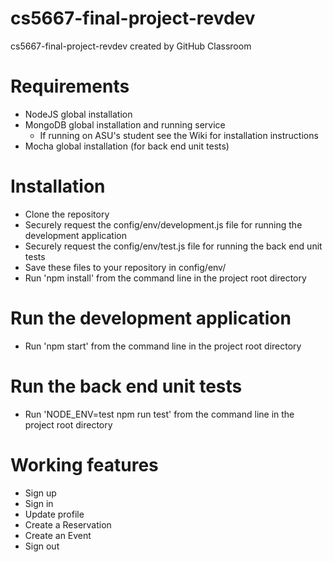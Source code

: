 # cs5667-final-project-revdev
cs5667-final-project-revdev created by GitHub Classroom

# Requirements
- NodeJS global installation
- MongoDB global installation and running service
  - If running on ASU's student see the Wiki for installation instructions
- Mocha global installation (for back end unit tests)

# Installation
- Clone the repository
- Securely request the config/env/development.js file for running the development application
- Securely request the config/env/test.js file for running the back end unit tests
- Save these files to your repository in config/env/
- Run 'npm install' from the command line in the project root directory

# Run the development application
- Run 'npm start' from the command line in the project root directory

# Run the back end unit tests
- Run 'NODE_ENV=test npm run test' from the command line in the project root directory

# Working features
- Sign up
- Sign in
- Update profile
- Create a Reservation
- Create an Event
- Sign out
